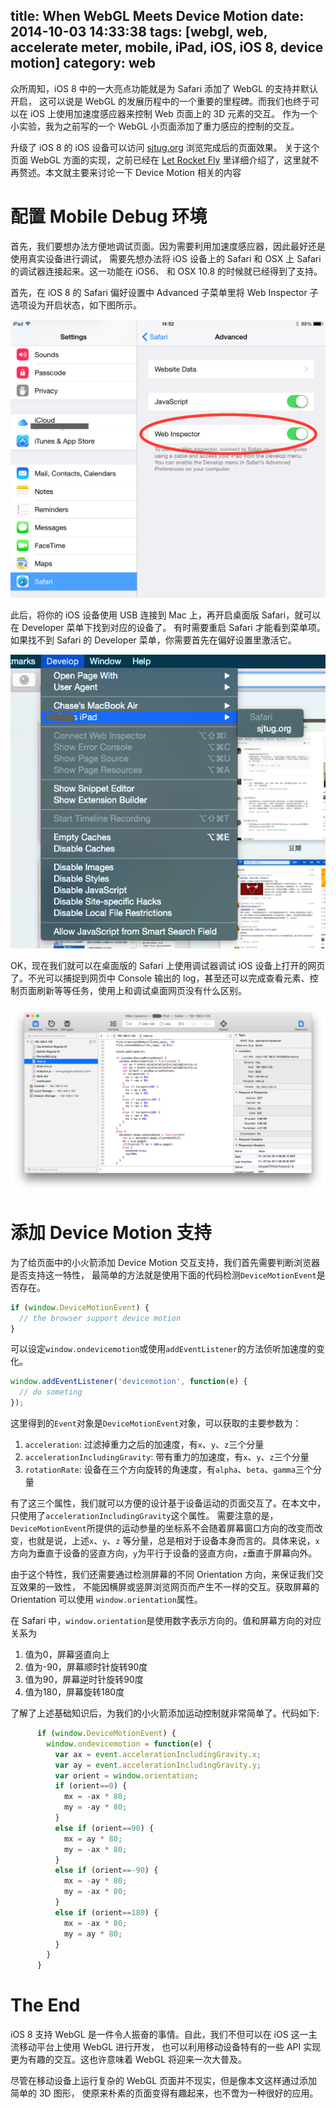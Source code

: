 title: When WebGL Meets Device Motion
date: 2014-10-03 14:33:38
tags: [webgl, web, accelerate meter, mobile, iPad, iOS, iOS 8, device motion]
category: web
---

众所周知，iOS 8 中的一大亮点功能就是为 Safari 添加了 WebGL 的支持并默认开启，
这可以说是 WebGL 的发展历程中的一个重要的里程碑。而我们也终于可以在 iOS 上使用加速度感应器来控制
Web 页面上的 3D 元素的交互。 作为一个小实验，我为之前写的一个 WebGL 小页面添加了重力感应的控制的交互。

<!-- more -->

升级了 iOS 8 的 iOS 设备可以访问 [sjtug.org](http://sjtug.org) 浏览完成后的页面效果。
关于这个页面 WebGL 方面的实现，之前已经在 [Let Rocket Fly](http://io-meter.com/2014/04/05/let-rocket-fly/)
里详细介绍了，这里就不再赘述。本文就主要来讨论一下 Device Motion 相关的内容

# 配置 Mobile Debug 环境

首先，我们要想办法方便地调试页面。因为需要利用加速度感应器，因此最好还是使用真实设备进行调试，
需要先想办法将 iOS 设备上的 Safari 和 OSX 上 Safari 的调试器连接起来。这一功能在 iOS6、
和 OSX 10.8 的时候就已经得到了支持。

首先，在 iOS 8 的 Safari 偏好设置中 Advanced 子菜单里将 Web Inspector 子选项设为开启状态，如下图所示。

![Enable Web Inspector](/img/posts/enable-web-inspector.png)

此后，将你的 iOS 设备使用 USB 连接到 Mac 上，再开启桌面版 Safari，就可以在 Developer 菜单下找到对应的设备了。
有时需要重启 Safari 才能看到菜单项。如果找不到 Safari 的 Developer 菜单，你需要首先在偏好设置里激活它。

![Devices Menu](/img/posts/devices-menu.png)

OK，现在我们就可以在桌面版的 Safari 上使用调试器调试 iOS 设备上打开的网页了。不光可以捕捉到网页中 Console 输出的
log，甚至还可以完成查看元素、控制页面刷新等等任务，使用上和调试桌面网页没有什么区别。

![Debug Panel](/img/posts/debug-panel.png)

# 添加 Device Motion 支持

为了给页面中的小火箭添加 Device Motion 交互支持，我们首先需要判断浏览器是否支持这一特性，
最简单的方法就是使用下面的代码检测`DeviceMotionEvent`是否存在。

```javascript
if (window.DeviceMotionEvent) {
  // the browser support device motion
}
```

可以设定`window.ondevicemotion`或使用`addEventListener`的方法侦听加速度的变化。

```javascript
window.addEventListener('devicemotion', function(e) {
  // do someting
});
```

这里得到的`Event`对象是`DeviceMotionEvent`对象，可以获取的主要参数为：

1. `acceleration`: 过滤掉重力之后的加速度，有`x`、`y`、`z`三个分量
2. `accelerationIncludingGravity`: 带有重力的加速度，有`x`、`y`、`z`三个分量
3. `rotationRate`: 设备在三个方向旋转的角速度，有`alpha`、`beta`、`gamma`三个分量

有了这三个属性，我们就可以方便的设计基于设备运动的页面交互了。在本文中，只使用了`accelerationIncludingGravity`这个属性。
需要注意的是，`DeviceMotionEvent`所提供的运动参量的坐标系不会随着屏幕窗口方向的改变而改变，也就是说，上述`x`、`y`、`z`
等分量，总是相对于设备本身而言的。具体来说，`x`方向为垂直于设备的竖直方向，`y`为平行于设备的竖直方向，`z`垂直于屏幕向外。

由于这个特性，我们还需要通过检测屏幕的不同 Orientation 方向，来保证我们交互效果的一致性，
不能因横屏或竖屏浏览网页而产生不一样的交互。获取屏幕的 Orientation 可以使用
`window.orientation`属性。

在 Safari 中，`window.orientation`是使用数字表示方向的。值和屏幕方向的对应关系为

1. 值为0，屏幕竖直向上
2. 值为-90，屏幕顺时针旋转90度
3. 值为90，屏幕逆时针旋转90度
4. 值为180，屏幕旋转180度

了解了上述基础知识后，为我们的小火箭添加运动控制就非常简单了。代码如下:

```javascript main.js https://github.com/sjtug/sjtug.github.io/blob/master/js/main.js#L57 view on Github
      if (window.DeviceMotionEvent) {
        window.ondevicemotion = function(e) {
          var ax = event.accelerationIncludingGravity.x;
          var ay = event.accelerationIncludingGravity.y;
          var orient = window.orientation;
          if (orient==0) {
            mx = -ax * 80;
            my = -ay * 80;
          }
          else if (orient==90) {
            mx = ay * 80;
            my = -ax * 80;
          }
          else if (orient==-90) {
            mx = -ay * 80;
            my = -ax * 80;
          }
          else if (orient==180) {
            mx = -ax * 80;
            my = ay * 80;
          }
        }
      }
```

# The End

iOS 8 支持 WebGL 是一件令人振奋的事情。自此，我们不但可以在 iOS 这一主流移动平台上使用 WebGL 进行开发，
也可以利用移动设备特有的一些 API 实现更为有趣的交互。这也许意味着 WebGL 将迎来一次大普及。

尽管在移动设备上运行复杂的 WebGL 页面并不现实，但是像本文这样通过添加简单的 3D 图形，
使原来朴素的页面变得有趣起来，也不啻为一种很好的应用。
